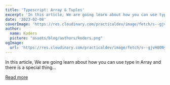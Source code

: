 ```yaml
---
title: 'Typescript: Array & Tuples'
excerpt: 'In this article, We are going learn about how you can use type in Array and there is a special thing...'
date: '2023-02-08'
coverImage: 'https://res.cloudinary.com/practicaldev/image/fetch/s--gjvH80Ny--/c_imagga_scale,f_auto,fl_progressive,h_420,q_auto,w_1000/https://dev-to-uploads.s3.amazonaws.com/uploads/articles/qy2i2qr9fj04mmi7evns.png'
author:
  name: Koders
  picture: "assets/blog/authors/koders.png"
ogImage:
  url: 'https://res.cloudinary.com/practicaldev/image/fetch/s--gjvH80Ny--/c_imagga_scale,f_auto,fl_progressive,h_420,q_auto,w_1000/https://dev-to-uploads.s3.amazonaws.com/uploads/articles/qy2i2qr9fj04mmi7evns.png'
---
```


In this article, We are going learn about how you can use type in Array and there is a special thing...

[Read more](https://dev.to/j471n/typescript-array-tuples-1kh2)
